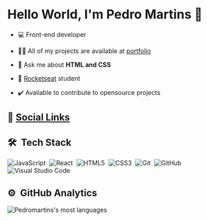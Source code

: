 # Hello World, I'm Pedro Martins :rocket:

- 💻 Front-end developer

- 👨‍💻 All of my projects are available at [portfolio](https://pedromartinsdev.github.io/portfolio/)

- 💬 Ask me about **HTML and CSS**

- 🚀 <a href="https://github.com/pedromartinsdev">Rocketseat</a> student

- ✔️ Available to contribute to opensource projects

## :speech_balloon: [Social Links](https://pedromartinsdev.github.io/social-tree/)

## 🛠 &nbsp;Tech Stack

![JavaScript](https://img.shields.io/badge/javascript-%23323330.svg?style=for-the-badge&logo=javascript&logoColor=%23F7DF1E)&nbsp;
![React](https://img.shields.io/badge/react-%2320232a.svg?style=for-the-badge&logo=react&logoColor=%2361DAFB)&nbsp;
![HTML5](https://img.shields.io/badge/html5-%23E34F26.svg?style=for-the-badge&logo=html5&logoColor=white)&nbsp;
![CSS3](https://img.shields.io/badge/css3-%231572B6.svg?style=for-the-badge&logo=css3&logoColor=white)&nbsp;
![Git](https://img.shields.io/badge/git-%23F05033.svg?style=for-the-badge&logo=git&logoColor=white)&nbsp;
![GitHub](https://img.shields.io/badge/github-%23121011.svg?style=for-the-badge&logo=github&logoColor=white)&nbsp;
![Visual Studio Code](https://img.shields.io/badge/Visual%20Studio%20Code-0078d7.svg?style=for-the-badge&logo=visual-studio-code&logoColor=white)&nbsp;

## ⚙️ &nbsp;GitHub Analytics

<p align="left">
<img src="https://github-readme-stats.vercel.app/api/top-langs/?username=pedromartinsdev&layout=compact&theme=vision-friendly-dark" alt="Pedromartins's most languages"/>
</p>
